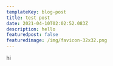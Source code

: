 ```yaml
---
templateKey: blog-post
title: test post
date: 2021-04-10T02:02:52.083Z
description: hello
featuredpost: false
featuredimage: /img/favicon-32x32.png
---
```

hi